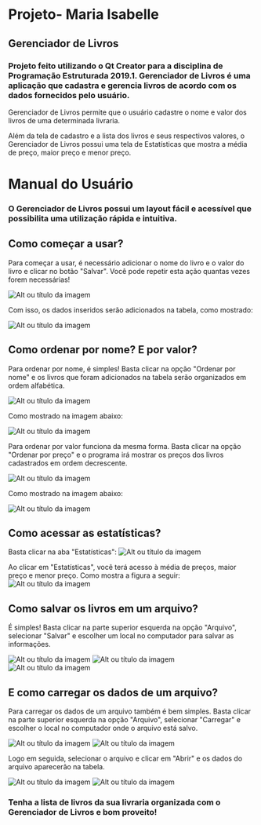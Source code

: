 # Projeto- Maria Isabelle

## Gerenciador de Livros
### Projeto feito utilizando o Qt Creator para a disciplina de Programação Estruturada 2019.1. Gerenciador de Livros é uma aplicação que cadastra e gerencia livros de acordo com os dados fornecidos pelo usuário.

Gerenciador de Livros permite que o usuário cadastre o nome e valor dos livros de uma determinada livraria.

Além da tela de cadastro e a lista dos livros e seus respectivos valores, o Gerenciador de Livros possui uma tela de Estatísticas que mostra a média de preço, maior preço e menor preço.

# Manual do Usuário

### O Gerenciador de Livros possui um layout fácil e acessível que possibilita uma utilização rápida e intuitiva.

## Como começar a usar?

Para começar a usar, é necessário adicionar o nome do livro e o valor do livro e clicar no botão "Salvar". Você pode repetir esta ação quantas vezes forem necessárias!

![Alt ou título da imagem](https://github.com/isabellefreirec/Projeto-Isabelle/blob/master/imagens/imagem1.png)

Com isso, os dados inseridos serão adicionados na tabela, como mostrado:

![Alt ou título da imagem](https://github.com/isabellefreirec/Projeto-Isabelle/blob/master/imagens/imagem2.png)

## Como ordenar por nome? E por valor?

Para ordenar por nome, é simples! Basta clicar na opção "Ordenar por nome" e os livros que foram adicionados na tabela serão organizados em ordem alfabética.

![Alt ou título da imagem](https://github.com/isabellefreirec/Projeto-Isabelle/blob/master/imagens/imagem3.png)

Como mostrado na imagem abaixo:

![Alt ou título da imagem](https://github.com/isabellefreirec/Projeto-Isabelle/blob/master/imagens/imagem5.png)


Para ordenar por valor funciona da mesma forma. Basta clicar na opção "Ordenar por preço" e o programa irá mostrar os preços dos livros cadastrados em ordem decrescente.

![Alt ou título da imagem](https://github.com/isabellefreirec/Projeto-Isabelle/blob/master/imagens/imagem4.png)

Como mostrado na imagem abaixo:

![Alt ou título da imagem](https://github.com/isabellefreirec/Projeto-Isabelle/blob/master/imagens/imagem6.png)


## Como acessar as estatísticas?

Basta clicar na aba "Estatísticas":
![Alt ou título da imagem](https://github.com/isabellefreirec/Projeto-Isabelle/blob/master/imagens/imagem8.png)

Ao clicar em "Estatísticas", você terá acesso à média de preços, maior preço e menor preço. Como mostra a figura a seguir: 
![Alt ou título da imagem](https://github.com/isabellefreirec/Projeto-Isabelle/blob/master/imagens/imagem7.png)


## Como salvar os livros em um arquivo? 

É simples! Basta clicar na parte superior esquerda na opção "Arquivo", selecionar "Salvar" e escolher um local no computador para salvar as informações.

![Alt ou título da imagem](https://github.com/isabellefreirec/Projeto-Isabelle/blob/master/imagens/imagem9.png)
![Alt ou título da imagem](https://github.com/isabellefreirec/Projeto-Isabelle/blob/master/imagens/imagem10.png)
![Alt ou título da imagem](https://github.com/isabellefreirec/Projeto-Isabelle/blob/master/imagens/imagem12.png)

## E como carregar os dados de um arquivo?

Para carregar os dados de um arquivo também é bem simples. Basta clicar na parte superior esquerda na opção "Arquivo", selecionar "Carregar" e escolher o local no computador onde o arquivo está salvo.

![Alt ou título da imagem](https://github.com/isabellefreirec/Projeto-Isabelle/blob/master/imagens/imagem9.png)
![Alt ou título da imagem](https://github.com/isabellefreirec/Projeto-Isabelle/blob/master/imagens/imagem11.png)

Logo em seguida, selecionar o arquivo e clicar em "Abrir" e os dados do arquivo aparecerão na tabela.

![Alt ou título da imagem](https://github.com/isabellefreirec/Projeto-Isabelle/blob/master/imagens/imagem13.png)
![Alt ou título da imagem](https://github.com/isabellefreirec/Projeto-Isabelle/blob/master/imagens/imagem14.png)



### Tenha a lista de livros da sua livraria organizada com o Gerenciador de Livros e bom proveito!







